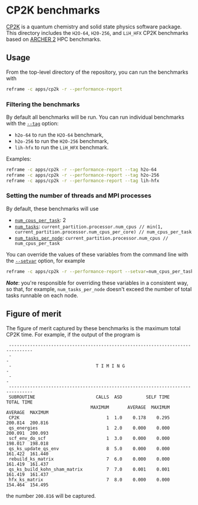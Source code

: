 # CP2K benchmarks

[CP2K](https://www.cp2k.org/) is a quantum chemistry and solid state physics software package.
This directory includes the `H2O-64`, `H20-256`, and `LiH_HFX` CP2K benchmarks based on [ARCHER 2](https://github.com/hpc-uk/archer-benchmarks/tree/d6739bb77b798a0ef014c710e781d52fc7b206c5/apps/CP2K) HPC benchmarks.

## Usage

From the top-level directory of the repository, you can run the benchmarks with

```sh
reframe -c apps/cp2k -r --performance-report
```

### Filtering the benchmarks

By default all benchmarks will be run.
You can run individual benchmarks with the [`--tag`](https://reframe-hpc.readthedocs.io/en/stable/manpage.html#cmdoption-0) option:

* `h2o-64` to run the `H2O-64` benchmark,
* `h2o-256` to run the `H2O-256` benchmark,
* `lih-hfx` to run the `LiH_HFX` benchmark.

Examples:

```sh
reframe -c apps/cp2k -r --performance-report --tag h2o-64
reframe -c apps/cp2k -r --performance-report --tag h2o-256
reframe -c apps/cp2k -r --performance-report --tag lih-hfx
```

### Setting the number of threads and MPI processes

By default, these benchmarks will use

* [`num_cpus_per_task`](https://reframe-hpc.readthedocs.io/en/stable/regression_test_api.html#reframe.core.pipeline.RegressionTest.num_cpus_per_task):
  2
* [`num_tasks`](https://reframe-hpc.readthedocs.io/en/stable/regression_test_api.html#reframe.core.pipeline.RegressionTest.num_tasks):
  `current_partition.processor.num_cpus // min(1, current_partition.processor.num_cpus_per_core) // num_cpus_per_task`
* [`num_tasks_per_node`](https://reframe-hpc.readthedocs.io/en/stable/regression_test_api.html#reframe.core.pipeline.RegressionTest.num_tasks_per_node): `current_partition.processor.num_cpus // num_cpus_per_task`

You can override the values of these variables from the command line with the
[`--setvar`](https://reframe-hpc.readthedocs.io/en/stable/manpage.html#cmdoption-S)
option, for example

```sh
reframe -c apps/cp2k -r --performance-report --setvar=num_cpus_per_task=4 --setvar=num_tasks=16
```

_**Note**_: you're responsible for overriding these variables in a consistent
way, so that, for example, `num_tasks_per_node` doesn't exceed the number of
total tasks runnable on each node.

## Figure of merit

The figure of merit captured by these benchmarks is the maximum total CP2K time.
For example, if the output of the program is

```
 -------------------------------------------------------------------------------
 -                                                                             -
 -                                T I M I N G                                  -
 -                                                                             -
 -------------------------------------------------------------------------------
 SUBROUTINE                       CALLS  ASD         SELF TIME        TOTAL TIME
                                MAXIMUM       AVERAGE  MAXIMUM  AVERAGE  MAXIMUM
 CP2K                                 1  1.0    0.178    0.295  200.814  200.816
 qs_energies                          1  2.0    0.000    0.000  200.091  200.093
 scf_env_do_scf                       1  3.0    0.000    0.000  198.017  198.018
 qs_ks_update_qs_env                  8  5.0    0.000    0.000  161.422  161.440
 rebuild_ks_matrix                    7  6.0    0.000    0.000  161.419  161.437
 qs_ks_build_kohn_sham_matrix         7  7.0    0.001    0.001  161.419  161.437
 hfx_ks_matrix                        7  8.0    0.000    0.000  154.464  154.495
```

the number `200.816` will be captured.
